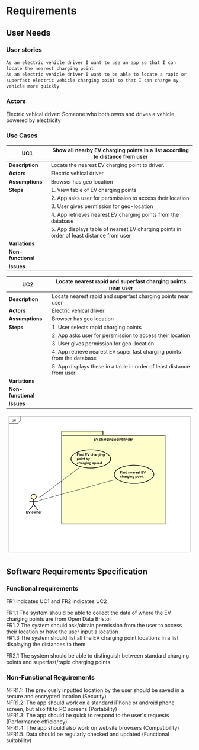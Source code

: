 # Requirements

## User Needs

### User stories

    As an electric vehicle driver I want to use an app so that I can locate the nearest charging point
    As an electric vehicle driver I want to be able to locate a rapid or superfast electric vehicle charging point so that I can charge my vehicle more quickly

### Actors

Electric vehical driver: Someone who both owns and drives a vehicle powered by electricity

### Use Cases

|   UC1        | Show all nearby EV charging points in a list according to distance from user | 
| -------------------------------------- | ------------------- |
| **Description** | Locate the nearest EV charging point to driver. |
| **Actors** |   Electric vehical driver |
| **Assumptions** |  Browser has geo location</td></tr>
| **Steps** |      1. View table of EV charging points
|           |      2. App asks user for persmission to access their location
|           |      3. User gives permission for geo-location
|           |      4. App retrieves nearest EV charging points from the database
|           |      5. App displays table of nearest EV charging points in order of least distance from user
| **Variations** |                                           |
| **Non-functional** |                                       |
| **Issues** |                                               |

|   UC2        | Locate nearest rapid and superfast charging points near user | 
| -------------------------------------- | ------------------- |
| **Description** | Locate nearest rapid and superfast charging points near user |
| **Actors** | Electric vehical driver |
| **Assumptions** |  Browser has geo location</td></tr>
| **Steps** |      1. User selects rapid charging points
|           |      2. App asks user for persmission to access their location
|           |      3. User gives permission for geo-location
|           |      4. App retrieve nearest EV super fast charging points from the database
|           |      5. App displays these in a table in order of least distance from user
| **Variations** |                                            |
| **Non-functional** |                                        |
| **Issues** |                                                |




![Insert your Use-Case Diagram Here](images/EV1.png)

## Software Requirements Specification
### Functional requirements

FR1 indicates UC1 and FR2 indicates UC2

FR1.1 The system should be able to collect the data of where the EV charging points are from Open Data Bristol<br/>
FR1.2 The system should ask/obtain permission from the user to access their location or have the user input a location<br/>
FR1.3 The system should list all the EV charging point locations in a list displaying the distances to them<br/>

FR2.1 The system should be able to distinguish between standard charging points and superfast/rapid charging points
 


### Non-Functional Requirements

NFR1.1: The previously inputted location by the user should be saved in a secure and encrypted location (Security)<br/>
NFR1.2: The app should work on a standard iPhone or android phone screen, but also fit to PC screens (Portability)<br/>
NFR1.3: The app should be quick to respond to the user's requests (Performance efficiency)<br/>
NFR1.4: The app should also work on website browsers (Compatibility)<br/>
NFR1.5: Data should be regularly checked and updated (Functional suitability)
